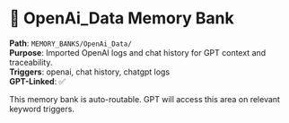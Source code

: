 # 🧠 OpenAi_Data Memory Bank

**Path**: `MEMORY_BANKS/OpenAi_Data/`  
**Purpose**: Imported OpenAI logs and chat history for GPT context and traceability.  
**Triggers**: openai, chat history, chatgpt logs  
**GPT-Linked**: ✅  

This memory bank is auto-routable. GPT will access this area on relevant keyword triggers.
